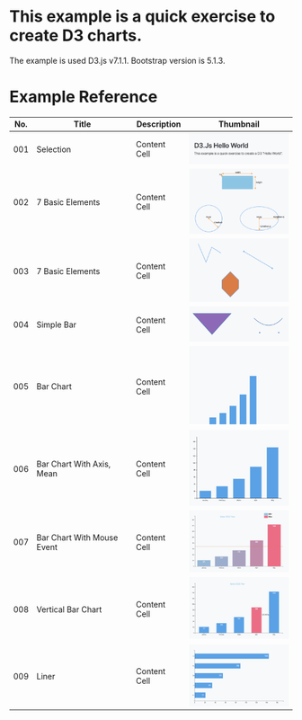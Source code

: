 # This example is a quick exercise to create D3 charts.
The example is used D3.js v7.1.1.
Bootstrap version is 5.1.3.

# Example Reference

| No.  | Title | Description | Thumbnail
| ------------- | ------------- | ------------- | ------------- |
| 001  | Selection  | Content Cell  | <img src="thumbnail/001.png" width="200"></img>  |
| 002  | 7 Basic Elements | Content Cell  | <img src="thumbnail/002.png" width="200"></img> |
| 003  | 7 Basic Elements  | Content Cell  | <img src="thumbnail/003.png" width="200"></img>  |
| 004  | Simple Bar  | Content Cell  | <img src="thumbnail/004.png" width="200"></img>  |
| 005  | Bar Chart  | Content Cell  | <img src="thumbnail/005.png" width="200"></img>  |
| 006  | Bar Chart With Axis, Mean | Content Cell  | <img src="thumbnail/006.png" width="200"></img>  |
| 007  | Bar Chart With Mouse Event  | Content Cell  | <img src="thumbnail/007.png" width="200"></img>  |
| 008  | Vertical Bar Chart  | Content Cell  | <img src="thumbnail/008.png" width="200"></img>  |
| 009  | Liner  | Content Cell  | <img src="thumbnail/009.png" width="200"></img>  |


